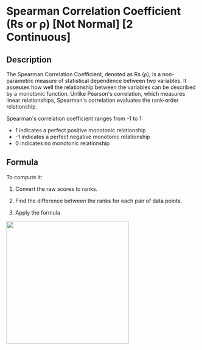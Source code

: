 # Spearman Correlation Coefficient (Rs or ρ) [Not Normal] [2 Continuous]

## Description

The Spearman Correlation Coefficient, denoted as Rs (ρ), is a non-parametric measure of statistical dependence between two variables. It assesses how well the relationship between the variables can be described by a monotonic function. Unlike Pearson's correlation, which measures linear relationships, Spearman's correlation evaluates the rank-order relationship.

Spearman's correlation coefficient ranges from -1 to 1:

- 1 indicates a perfect positive monotonic relationship
- -1 indicates a perfect negative monotonic relationship
- 0 indicates no monotonic relationship

## Formula

To compute it:

1. Convert the raw scores to ranks.

2. Find the difference between the ranks for each pair of data points.

3. Apply the formula

<img src="image1.png" style="width:3.35593in" />
